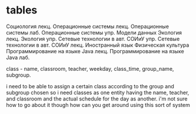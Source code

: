 # tables

Социология лекц.
Операционные системы лекц.
Операционные системы лаб.
Операционные системы упр.
Модели данных
Экология лекц.
Экология упр.
Сетевые технологии в авт. СОИиУ упр.
Сетевые технологии в авт. СОИиУ лекц.
Иностранный язык
Физическая культура
Программирование на языке Java лекц.
Программирование на языке Java лаб.

class - name, classroom, teacher, weekday, class_time, group_name, subgroup.

i need to be able to assign a certain class according to the group and subgroup chosen
so i need classes as one entity having the name, teacher, and classroom
and the actual schedule for the day as another.
i'm not sure how to go about it though
how can you get around using this sort of system
